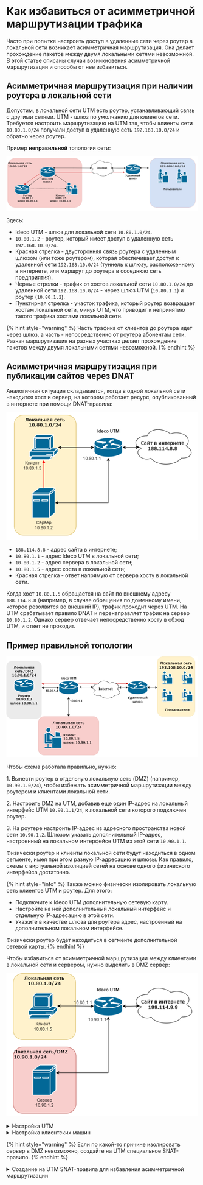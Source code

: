 # Как избавиться от асимметричной маршрутизации трафика

Часто при попытке настроить доступ в удаленные сети через роутер в локальной сети возникает асимметричная маршрутизация. Она делает прохождение пакетов между двумя локальными сетями невозможной. В этой статье описаны случаи возникновения асимметричной маршрутизации и способы от нее избавиться.

## Асимметричная маршрутизация при наличии роутера в локальной сети

Допустим, в локальной сети UTM есть роутер, устанавливающий связь с другими сетями. UTM - шлюз по умолчанию для клиентов сети. Требуется настроить маршрутизацию на UTM так, чтобы клиенты сети `10.80.1.0/24` получали доступ в удаленную сеть `192.168.10.0/24` и обратно через роутер.

Пример **неправильной** топологии сети:

![](/.gitbook/assets/nets-var2.png)

Здесь:

* Ideco UTM - шлюз для локальной сети `10.80.1.0/24`.
* `10.80.1.2` - роутер, который имеет доступ в удаленную сеть `192.168.10.0/24`. 
* Красная стрелка - двусторонняя связь роутера с удаленным шлюзом (или тоже роутером), которая обеспечивает доступ к удаленной сети `192.168.10.0/24` (туннель к шлюзу, расположенному в интернете, или маршрут до роутера в соседнюю сеть предприятия).
* Черные стрелки - трафик от хостов локальной сети `10.80.1.0/24` до удаленной сети `192.168.10.0/24` - через шлюз UTM (`10.80.1.1`) и роутер (`10.80.1.2`). 
* Пунктирная стрелка - участок трафика, который роутер возвращает хостам локальной сети, минуя UTM, что приводит к непринятию такого трафика хостами локальной сети.

{% hint style="warning" %}
Часть трафика от клиентов до роутера идет через шлюз, а часть - непосредственно от роутера абонентам сети. Разная маршрутизация на разных участках делает прохождение пакетов между двумя локальными сетями невозможной.
{% endhint %}

## Асимметричная маршрутизация при публикации сайтов через DNAT

Аналогичная ситуация складывается, когда в одной локальной сети находится хост и сервер, на котором работает ресурс, опубликованный в интернете при помощи DNAT-правила:

![](/.gitbook/assets/nets-var11.png)

* `188.114.8.8` - адрес сайта в интернете;
* `10.80.1.1` - адрес Ideco UTM в локальной сети;
* `10.80.1.2` - адрес сервера в локальной сети;
* `10.80.1.5` - адрес хоста в локальной сети;
* Красная стрелка - ответ напрямую от сервера хосту в локальной сети.

Когда хост `10.80.1.5` обращается на сайт по внешнему адресу `188.114.8.8` (например, в случае обращения по доменному имени, которое резолвится во внешний IP), трафик проходит через UTM. На UTM срабатывает правило DNAT и перенаправляет трафик на сервер `10.80.1.2`. Однако сервер отвечает непосредственно хосту в обход UTM, и ответ не проходит.

## Пример правильной топологии

![](/.gitbook/assets/nets-var1.png)

Чтобы схема работала правильно, нужно: 

1\. Вынести роутер в отдельную локальную сеть (DMZ) (например, `10.90.1.0/24`), чтобы избежать асимметричной маршрутизации между роутером и клиентами локальной сети. 

2\. Настроить DMZ на UTM, добавив еще один IP-адрес на локальный интерфейс UTM `10.90.1.1/24`, к локальной сети которого подключен роутер. 

3\. На роутере настроить IP-адрес из адресного пространства новой сети `10.90.1.2`. Шлюзом указать дополнительный IP-адрес, настроенный на локальном интерфейсе UTM из этой сети `10.90.1.1`.

Физически роутер и клиенты локальной сети будут находиться в одном сегменте, имея при этом разную IP-адресацию и шлюзы. Как правило, схемы с виртуальной изоляцией сетей на основе одного физического интерфейса достаточно.

{% hint style="info" %}
Также можно физически изолировать локальную сеть клиентов UTM и роутер. Для этого: 

* Подключите к Ideco UTM дополнительную сетевую карту.
* Настройте на ней дополнительный локальный интерфейс и отдельную IP-адресацию в этой сети. 
* Укажите в качестве шлюза для роутера адрес, настроенный на дополнительном локальном интерфейсе.

Физически роутер будет находиться в сегменте дополнительной сетевой карты.
{% endhint %}

Чтобы избавиться от асимметричной маршрутизации между клиентами в локальной сети и сервером, нужно выделить в DMZ сервер: 

![](/.gitbook/assets/nets-var12.png)

<details>

<summary>Настройка UTM</summary>

Чтобы настроить несколько виртуальных локальных сетей на одном физическом локальном интерфейсе UTM, перейдите в раздел **Сервисы -> Сетевые интерфейсы** и выполните действия:

1\. Откройте в режиме редактирования **Локальный интерфейс**, к которому подключены пользователи нужной вам локальной сети (`10.80.1.1/24`), нажав на ![](/.gitbook/assets/icon-edit.png) напротив его названия.

2\. Если IP-адрес вашей локальной сети был автоматически сконфигурирован через DHCP, снимите галку и введите его вручную:

![](/.gitbook/assets/nets-var3.png)

3\. Нажмите на ![](/.gitbook/assets/nets-var4.png) и введите IP-адрес DMZ для изоляции роутера:

![](/.gitbook/assets/nets-var5.png)

4\. Нажмите **Сохранить**.

После изоляции роутера в DMZ нужно указать маршрут на UTM до удаленной сети. Для этого перейдите в **Сервисы -> Маршрутизация** и выполните действия:

1\. Перейдите на вкладку **Внешние сети** нажмите кнопку **Добавить**.

2\. В поле **Адрес источника** выберите **Создать новый объект**, для которого выберите тип **Подсеть** и введите адрес вашей локальной сети (`10.80.1.0/24`):

![](/.gitbook/assets/nets-var6.png)

Выберите в качестве источника только что созданный объект.

3\. В поле **Адрес назначения** выберите **Создать новый объект**, для которого выберите тип **Подсеть** и введите адрес внешней сети (`192.168.10.0/24`), в которую нужно настроить доступ:

![](/.gitbook/assets/nets-var7.png)

Выберите в качестве назначения только что созданный объект.

4\. В поле **Шлюз** выберите **Создать новый объект**, для которого выберите тип **IP-адрес** и введите адрес роутера в DMZ (`10.90.1.2`):

![](/.gitbook/assets/nets-var8.png)

5\. Сохраните маршрут вида:

![](/.gitbook/assets/nets-var9.png)

Теперь трафик между сетями UTM (`10.80.1.0/24` и `192.168.10.0/24`) во всех направлениях будет направляться через UTM и роутер.

</details>

<details>

<summary>Настройка клиентских машин</summary>

Хосты сетей, которые теперь обслуживает UTM (`10.80.1.0/24` и `10.90.1.0/24`), физически включены в один ethernet-сегмент. Чтобы шлюзом и DNS-сервером для хостов этих сетей был соответствующий адрес на локальном интерфейсе UTM:

1\. Для хостов из подсети `10.80.1.0/24` укажите шлюзом и DNS-сервером `10.80.1.1`.

2\. Для хостов из подсети `10.90.1.0/24` шлюзом и DNS-сервером укажите `10.90.1.1`.

</details>

{% hint style="warning" %}
Если по какой-то причине изолировать сервер в DMZ невозможно, создайте на UTM специальное SNAT-правило.
{% endhint %}

<details>

<summary>Создание на UTM SNAT-правила для избавления асимметричной маршрутизации</summary>

Чтобы сервер `10.80.1.2` не отвечал напрямую на `10.80.1.5`, а посылал ответ на UTM `10.80.1.1`, нужно в разделе **Правила трафика -> Файрвол -> SNAT** создать правило вида:

![](/.gitbook/assets/nets-var10.png)

Заполните поля:

* Адрес назначения - `10.80.1.2`;
* Исходящая зона - Локальные интерфейсы;
  
В этом случае трафик хоста `10.80.1.5` на внешний адрес сайта `188.114.8.8` будет перенаправлен на адрес сервера `10.80.1.2` правилом DNAT. При этом созданное правило SNAT подменит адрес источника `10.80.1.5` на адрес UTM, пакет приобретает вид: `scr 10.80.1.1 dst 10.80.1.2`. За счет этого ответ от сервера также пройдет через UTM, поскольку пакет будет иметь вид: `scr 10.80.1.2 dst 10.80.1.1`.

</details>